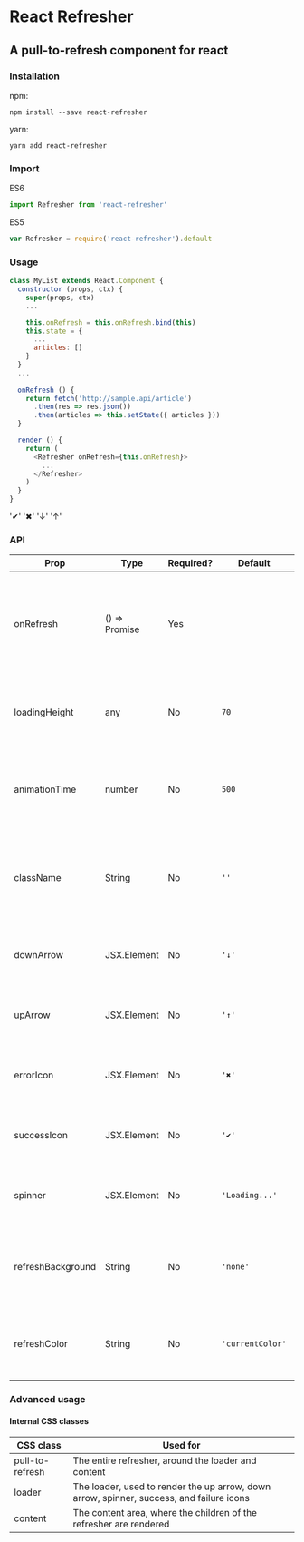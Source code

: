 
# React Refresher

## A pull-to-refresh component for react

### Installation
npm:
```
npm install --save react-refresher
```

yarn:
```
yarn add react-refresher
```

### Import
ES6
```javascript
import Refresher from 'react-refresher'
```

ES5
```javascript
var Refresher = require('react-refresher').default
```

### Usage
```javascript
class MyList extends React.Component {
  constructor (props, ctx) {
    super(props, ctx)
    ...

    this.onRefresh = this.onRefresh.bind(this)
    this.state = {
      ...
      articles: []
    }
  }
  ...
  
  onRefresh () {
    return fetch('http://sample.api/article')
      .then(res => res.json())
      .then(articles => this.setState({ articles }))
  }

  render () {
    return (
      <Refresher onRefresh={this.onRefresh}>
        ...
      </Refresher>
    )
  }
}
```
'✔'
'✖'
'↓'
'↑'
### API

| Prop              | Type          | Required? | Default          | Notes                                                                              |
|-------------------|---------------|-----------|------------------|------------------------------------------------------------------------------------|
| onRefresh         | () => Promise | Yes       |                  | The promise should resolve when the re-fetching is complete, or reject on error    |
| loadingHeight     | any           | No        | `70`             | Can be any value valid for the `height` style prop in React                        |
| animationTime     | number        | No        | `500`            | Length of the refresher hiding animation, in milliseconds                          |
| className         | String        | No        | `''`             | This is applied to the entire refresher area (including content area)              |
| downArrow         | JSX.Element   | No        | `'↓'`            | Can also just be a string; default is from [mdi](https://materialdesignicons.com/) |
| upArrow           | JSX.Element   | No        | `'↑'`            | Can also just be a string; default is from [mdi](https://materialdesignicons.com/) |
| errorIcon         | JSX.Element   | No        | `'✖'`            | Can also just be a string; default is from [mdi](https://materialdesignicons.com/) |
| successIcon       | JSX.Element   | No        | `'✔'`            | Can also just be a string; default is from [mdi](https://materialdesignicons.com/) |
| spinner           | JSX.Element   | No        | `'Loading...'`   | Can also just be a string; default is from [mdi](https://materialdesignicons.com/) |
| refreshBackground | String        | No        | `'none'`         | Can be any CSS value that is appropriate for the background prop                   |
| refreshColor      | String        | No        | `'currentColor'` | Can be any CSS value that is appropriate for the color prop                        |

### Advanced usage

#### Internal CSS classes

| CSS class       | Used for                                                                                 |
|-----------------|------------------------------------------------------------------------------------------|
| pull-to-refresh | The entire refresher, around the loader and content                                      |
| loader          | The loader, used to render the up arrow, down arrow, spinner, success, and failure icons |
| content         | The content area, where the children of the refresher are rendered                       |
